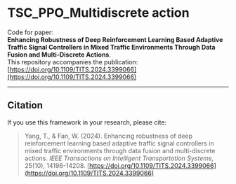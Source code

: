 # TSC_PPO_Multidiscrete action
Code for paper:  
**Enhancing Robustness of Deep Reinforcement Learning Based Adaptive Traffic Signal Controllers in Mixed Traffic Environments Through Data Fusion and Multi-Discrete Actions**.  
This repository accompanies the publication:   
[https://doi.org/10.1109/TITS.2024.3399066](https://doi.org/10.1109/TITS.2024.3399066)

---

## Citation
If you use this framework in your research, please cite:

> Yang, T., & Fan, W. (2024).
> Enhancing robustness of deep reinforcement learning based adaptive traffic signal controllers in mixed traffic environments through data fusion and multi-discrete actions.
> *IEEE Transactions on Intelligent Transportation Systems,* 25(10), 14196-14208.
> [https://doi.org/10.1109/TITS.2024.3399066](https://doi.org/10.1109/TITS.2024.3399066)
